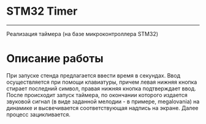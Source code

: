 # STM32 Timer
---
Реализация таймера (на базе микроконтроллера STM32)

# Описание работы
При запуске стенда предлагается ввести время в секундах. Ввод осуществляется при помощи клавиатуры, причем левая нижняя кнопка стирает последний символ, правая нижняя кнопка подтверждает ввод. После происходит запуск таймера, по окончании которого издается звуковой сигнал (в виде заданной мелодии - в примере, megalovania) на динамике и высвечивается соответствующая надпись на экране. Далее процесс зацикливается.